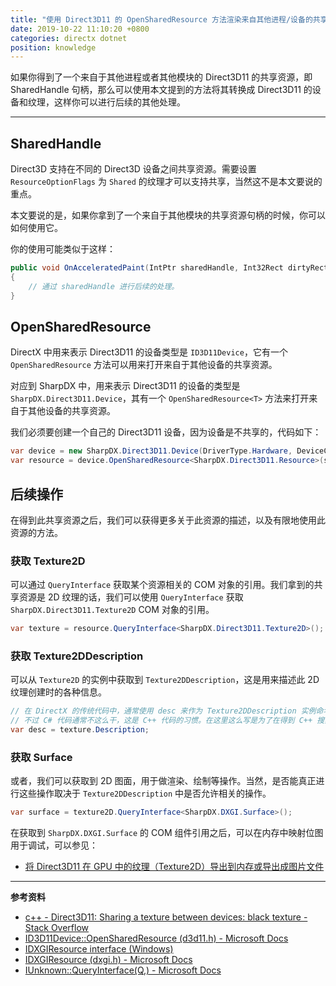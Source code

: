 ```yaml
---
title: "使用 Direct3D11 的 OpenSharedResource 方法渲染来自其他进程/设备的共享资源（SharedHandle）"
date: 2019-10-22 11:10:20 +0800
categories: directx dotnet
position: knowledge
---
```


如果你得到了一个来自于其他进程或者其他模块的 Direct3D11 的共享资源，即 SharedHandle 句柄，那么可以使用本文提到的方法将其转换成 Direct3D11 的设备和纹理，这样你可以进行后续的其他处理。

---

<div id="toc"></div>

## SharedHandle

Direct3D 支持在不同的 Direct3D 设备之间共享资源。需要设置 `ResourceOptionFlags` 为 `Shared` 的纹理才可以支持共享，当然这不是本文要说的重点。

本文要说的是，如果你拿到了一个来自于其他模块的共享资源句柄的时候，你可以如何使用它。

你的使用可能类似于这样：

```csharp
public void OnAcceleratedPaint(IntPtr sharedHandle, Int32Rect dirtyRect)
{
    // 通过 sharedHandle 进行后续的处理。
}
```

## OpenSharedResource

DirectX 中用来表示 Direct3D11 的设备类型是 `ID3D11Device`，它有一个 `OpenSharedResource` 方法可以用来打开来自于其他设备的共享资源。

对应到 SharpDX 中，用来表示 Direct3D11 的设备的类型是 `SharpDX.Direct3D11.Device`，其有一个 `OpenSharedResource<T>` 方法来打开来自于其他设备的共享资源。

我们必须要创建一个自己的 Direct3D11 设备，因为设备是不共享的，代码如下：

```csharp
var device = new SharpDX.Direct3D11.Device(DriverType.Hardware, DeviceCreationFlags.BgraSupport);
var resource = device.OpenSharedResource<SharpDX.Direct3D11.Resource>(sharedHandle);
```

## 后续操作

在得到此共享资源之后，我们可以获得更多关于此资源的描述，以及有限地使用此资源的方法。

### 获取 Texture2D

可以通过 `QueryInterface` 获取某个资源相关的 COM 对象的引用。我们拿到的共享资源是 2D 纹理的话，我们可以使用 `QueryInterface` 获取 `SharpDX.Direct3D11.Texture2D` COM 对象的引用。

```csharp
var texture = resource.QueryInterface<SharpDX.Direct3D11.Texture2D>();
```

### 获取 Texture2DDescription

可以从 `Texture2D` 的实例中获取到 `Texture2DDescription`，这是用来描述此 2D 纹理创建时的各种信息。

```csharp
// 在 DirectX 的传统代码中，通常使用 desc 来作为 Texture2DDescription 实例命名的后缀。
// 不过 C# 代码通常不这么干，这是 C++ 代码的习惯。在这里这么写是为了在得到 C++ 搜索结果的时候可以与本文所述的 C# 代码对应起来。
var desc = texture.Description;
```

### 获取 Surface

或者，我们可以获取到 2D 图面，用于做渲染、绘制等操作。当然，是否能真正进行这些操作取决于 `Texture2DDescription` 中是否允许相关的操作。

```csharp
var surface = texture2D.QueryInterface<SharpDX.DXGI.Surface>();
```

在获取到 `SharpDX.DXGI.Surface` 的 COM 组件引用之后，可以在内存中映射位图用于调试，可以参见：

- [将 Direct3D11 在 GPU 中的纹理（Texture2D）导出到内存或导出成图片文件](/post/map-directx-buffer-into-bitmap.html)

---

**参考资料**

- [c++ - Direct3D11: Sharing a texture between devices: black texture - Stack Overflow](https://stackoverflow.com/a/43347246/6233938)
- [ID3D11Device::OpenSharedResource (d3d11.h) - Microsoft Docs](https://docs.microsoft.com/en-us/windows/win32/api/d3d11/nf-d3d11-id3d11device-opensharedresource)
- [IDXGIResource interface (Windows)](https://msdn.microsoft.com/en-us/windows/hardware/bb174560(v=vs.110))
- [IDXGIResource (dxgi.h) - Microsoft Docs](https://docs.microsoft.com/en-us/windows/win32/api/dxgi/nn-dxgi-idxgiresource)
- [IUnknown::QueryInterface(Q,) - Microsoft Docs](https://docs.microsoft.com/en-us/windows/win32/api/unknwn/nf-unknwn-iunknown-queryinterface(q_))
